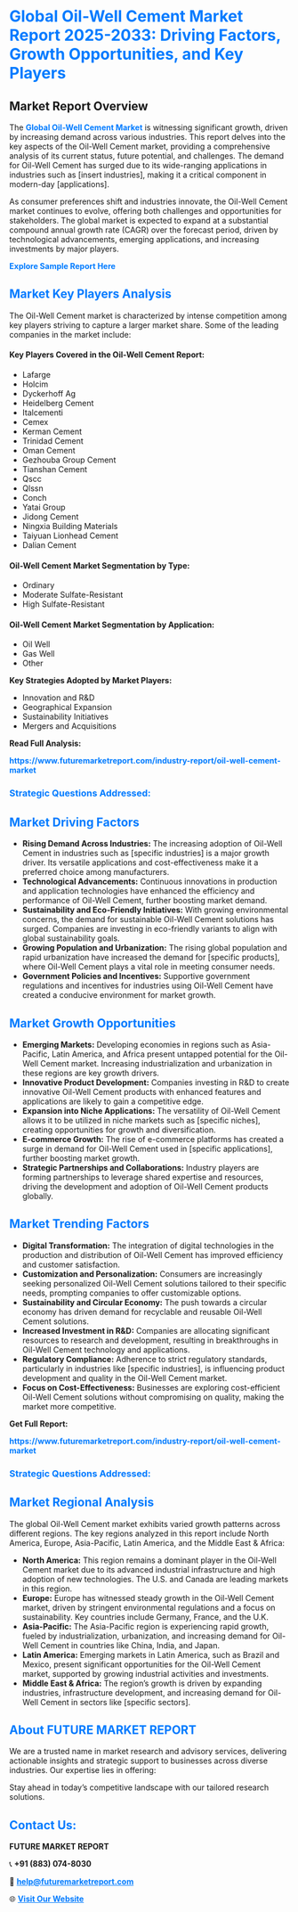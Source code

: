 <h1 style="color: #007BFF;">Global Oil-Well Cement Market Report 2025-2033: Driving Factors, Growth Opportunities, and Key Players</h1>

<section id="overview">
<h2>Market Report Overview</h2>
<p>The <a href="https://www.futuremarketreport.com/industry-report/oil-well-cement-market" style="color: #007BFF; text-decoration: none;"><strong>Global Oil-Well Cement Market</strong></a> is witnessing significant growth, driven by increasing demand across various industries. This report delves into the key aspects of the Oil-Well Cement market, providing a comprehensive analysis of its current status, future potential, and challenges. The demand for Oil-Well Cement has surged due to its wide-ranging applications in industries such as [insert industries], making it a critical component in modern-day [applications].</p>
<p>As consumer preferences shift and industries innovate, the Oil-Well Cement market continues to evolve, offering both challenges and opportunities for stakeholders. The global market is expected to expand at a substantial compound annual growth rate (CAGR) over the forecast period, driven by technological advancements, emerging applications, and increasing investments by major players.</p>
</section>

<section id="overview">
<p><a href="https://www.futuremarketreport.com/request-sample/reportId=29621" style="color: #007BFF; text-decoration: none;"><strong>Explore Sample Report Here</strong></a></p>
</section>

<section id="key-players">
<h2 style="color: #007BFF;">Market Key Players Analysis</h2>
<p>The Oil-Well Cement market is characterized by intense competition among key players striving to capture a larger market share. Some of the leading companies in the market include:</p>
<h4>Key Players Covered in the Oil-Well Cement Report:</h4>
<ul><li>Lafarge</li><li>Holcim</li><li>Dyckerhoff Ag</li><li>Heidelberg Cement</li><li>Italcementi</li><li>Cemex</li><li>Kerman Cement</li><li>Trinidad Cement</li><li>Oman Cement</li><li>Gezhouba Group Cement</li><li>Tianshan Cement</li><li>Qscc</li><li>Qlssn</li><li>Conch</li><li>Yatai Group</li><li>Jidong Cement</li><li>Ningxia Building Materials</li><li>Taiyuan Lionhead Cement</li><li>Dalian Cement</li></ul>
<h4>Oil-Well Cement Market Segmentation by Type:</h4>
<ul><li>Ordinary</li><li>Moderate Sulfate-Resistant</li><li>High Sulfate-Resistant</li></ul>

<h4>Oil-Well Cement Market Segmentation by Application:</h4>
<ul><li>Oil Well</li><li>Gas Well</li><li>Other</li></ul>
<p><strong>Key Strategies Adopted by Market Players:</strong></p>
<ul>
<li>Innovation and R&D</li>
<li>Geographical Expansion</li>
<li>Sustainability Initiatives</li>
<li>Mergers and Acquisitions</li>
</ul>
</section>

<section>
<p><strong>Read Full Analysis: </strong></p><a href="https://www.futuremarketreport.com/industry-report/oil-well-cement-market" style="color: #007BFF; text-decoration: none;"><strong>https://www.futuremarketreport.com/industry-report/oil-well-cement-market</strong></a>
<h3 style="color: #007BFF;">Strategic Questions Addressed:</h3>
</section>

<section id="driving-factors">
<h2 style="color: #007BFF;">Market Driving Factors</h2>
<ul>
<li><strong>Rising Demand Across Industries:</strong> The increasing adoption of Oil-Well Cement in industries such as [specific industries] is a major growth driver. Its versatile applications and cost-effectiveness make it a preferred choice among manufacturers.</li>
<li><strong>Technological Advancements:</strong> Continuous innovations in production and application technologies have enhanced the efficiency and performance of Oil-Well Cement, further boosting market demand.</li>
<li><strong>Sustainability and Eco-Friendly Initiatives:</strong> With growing environmental concerns, the demand for sustainable Oil-Well Cement solutions has surged. Companies are investing in eco-friendly variants to align with global sustainability goals.</li>
<li><strong>Growing Population and Urbanization:</strong> The rising global population and rapid urbanization have increased the demand for [specific products], where Oil-Well Cement plays a vital role in meeting consumer needs.</li>
<li><strong>Government Policies and Incentives:</strong> Supportive government regulations and incentives for industries using Oil-Well Cement have created a conducive environment for market growth.</li>
</ul>
</section>

<section id="growth-opportunities">
<h2 style="color: #007BFF;">Market Growth Opportunities</h2>
<ul>
<li><strong>Emerging Markets:</strong> Developing economies in regions such as Asia-Pacific, Latin America, and Africa present untapped potential for the Oil-Well Cement market. Increasing industrialization and urbanization in these regions are key growth drivers.</li>
<li><strong>Innovative Product Development:</strong> Companies investing in R&D to create innovative Oil-Well Cement products with enhanced features and applications are likely to gain a competitive edge.</li>
<li><strong>Expansion into Niche Applications:</strong> The versatility of Oil-Well Cement allows it to be utilized in niche markets such as [specific niches], creating opportunities for growth and diversification.</li>
<li><strong>E-commerce Growth:</strong> The rise of e-commerce platforms has created a surge in demand for Oil-Well Cement used in [specific applications], further boosting market growth.</li>
<li><strong>Strategic Partnerships and Collaborations:</strong> Industry players are forming partnerships to leverage shared expertise and resources, driving the development and adoption of Oil-Well Cement products globally.</li>
</ul>
</section>

<section id="trending-factors">
<h2 style="color: #007BFF;">Market Trending Factors</h2>
<ul>
<li><strong>Digital Transformation:</strong> The integration of digital technologies in the production and distribution of Oil-Well Cement has improved efficiency and customer satisfaction.</li>
<li><strong>Customization and Personalization:</strong> Consumers are increasingly seeking personalized Oil-Well Cement solutions tailored to their specific needs, prompting companies to offer customizable options.</li>
<li><strong>Sustainability and Circular Economy:</strong> The push towards a circular economy has driven demand for recyclable and reusable Oil-Well Cement solutions.</li>
<li><strong>Increased Investment in R&D:</strong> Companies are allocating significant resources to research and development, resulting in breakthroughs in Oil-Well Cement technology and applications.</li>
<li><strong>Regulatory Compliance:</strong> Adherence to strict regulatory standards, particularly in industries like [specific industries], is influencing product development and quality in the Oil-Well Cement market.</li>
<li><strong>Focus on Cost-Effectiveness:</strong> Businesses are exploring cost-efficient Oil-Well Cement solutions without compromising on quality, making the market more competitive.</li>
</ul>
</section>

<section>
<p><strong>Get Full Report: </strong></p><a href="https://www.futuremarketreport.com/industry-report/oil-well-cement-market" style="color: #007BFF; text-decoration: none;"><strong>https://www.futuremarketreport.com/industry-report/oil-well-cement-market</strong></a>
<h3 style="color: #007BFF;">Strategic Questions Addressed:</h3>
</section>


<section id="regional-analysis">
<h2 style="color: #007BFF;">Market Regional Analysis</h2>
<p>The global Oil-Well Cement market exhibits varied growth patterns across different regions. The key regions analyzed in this report include North America, Europe, Asia-Pacific, Latin America, and the Middle East & Africa:</p>
<ul>
<li><strong>North America:</strong> This region remains a dominant player in the Oil-Well Cement market due to its advanced industrial infrastructure and high adoption of new technologies. The U.S. and Canada are leading markets in this region.</li>
<li><strong>Europe:</strong> Europe has witnessed steady growth in the Oil-Well Cement market, driven by stringent environmental regulations and a focus on sustainability. Key countries include Germany, France, and the U.K.</li>
<li><strong>Asia-Pacific:</strong> The Asia-Pacific region is experiencing rapid growth, fueled by industrialization, urbanization, and increasing demand for Oil-Well Cement in countries like China, India, and Japan.</li>
<li><strong>Latin America:</strong> Emerging markets in Latin America, such as Brazil and Mexico, present significant opportunities for the Oil-Well Cement market, supported by growing industrial activities and investments.</li>
<li><strong>Middle East & Africa:</strong> The region’s growth is driven by expanding industries, infrastructure development, and increasing demand for Oil-Well Cement in sectors like [specific sectors].</li>
</ul>
</section>

<footer>
<h2 style="color: #007BFF;">About FUTURE MARKET REPORT</h2>
<p>We are a trusted name in market research and advisory services, delivering actionable insights and strategic support to businesses across diverse industries. Our expertise lies in offering:</p>

<p>Stay ahead in today’s competitive landscape with our tailored research solutions.</p>

<h2 style="color: #007BFF;">Contact Us:</h2>
<p><strong>FUTURE MARKET REPORT</strong></p>
<p>📞 <strong>+91 (883) 074-8030</strong></p>
<p>📧 <strong><a href="mailto:help@futuremarketreport.com" style="color: #007BFF;">help@futuremarketreport.com</a></strong></p>
<p>🌐 <strong><a href="https://www.futuremarketreport.com/" style="color: #007BFF;">Visit Our Website</a></strong></p>
</footer>